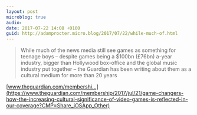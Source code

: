 ```yaml
---
layout: post
microblog: true
audio: 
date: 2017-07-22 14:08 +0100
guid: http://adamprocter.micro.blog/2017/07/22/while-much-of.html
---
```

> While much of the news media still see games as something for teenage boys – despite games being a $100bn (£76bn) a-year industry, bigger than Hollywood box-office and the global music industry put together – the Guardian has been writing about them as a cultural medium for more than 20 years

[www.theguardian.com/membershi...](https://www.theguardian.com/membership/2017/jul/21/game-changers-how-the-increasing-cultural-significance-of-video-games-is-reflected-in-our-coverage?CMP=Share_iOSApp_Other)

